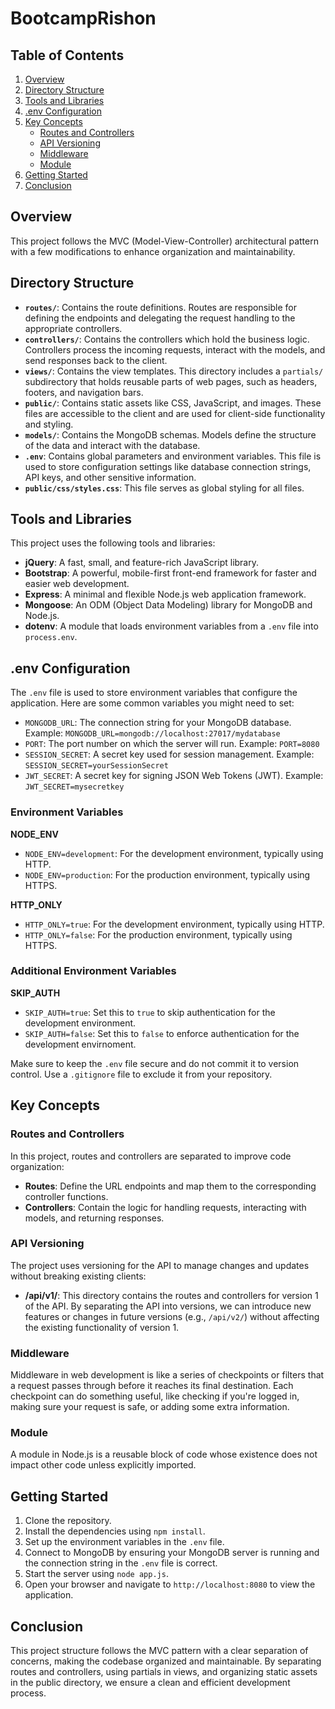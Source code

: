 # BootcampRishon

## Table of Contents

1. [Overview](#overview)
2. [Directory Structure](#directory-structure)
3. [Tools and Libraries](#tools-and-libraries)
4. [.env Configuration](#env-configuration)
5. [Key Concepts](#key-concepts)
    - [Routes and Controllers](#routes-and-controllers)
    - [API Versioning](#api-versioning)
    - [Middleware](#middleware)
    - [Module](#module)
6. [Getting Started](#getting-started)
7. [Conclusion](#conclusion)

## Overview

This project follows the MVC (Model-View-Controller) architectural pattern with a few modifications to enhance organization and maintainability.

## Directory Structure

- **`routes/`**: Contains the route definitions. Routes are responsible for defining the endpoints and delegating the request handling to the appropriate controllers.
- **`controllers/`**: Contains the controllers which hold the business logic. Controllers process the incoming requests, interact with the models, and send responses back to the client.
- **`views/`**: Contains the view templates. This directory includes a `partials/` subdirectory that holds reusable parts of web pages, such as headers, footers, and navigation bars.
- **`public/`**: Contains static assets like CSS, JavaScript, and images. These files are accessible to the client and are used for client-side functionality and styling.
- **`models/`**: Contains the MongoDB schemas. Models define the structure of the data and interact with the database.
- **`.env`**: Contains global parameters and environment variables. This file is used to store configuration settings like database connection strings, API keys, and other sensitive information.
- **`public/css/styles.css`**: This file serves as global styling for all files.

## Tools and Libraries

This project uses the following tools and libraries:

- **jQuery**: A fast, small, and feature-rich JavaScript library.
- **Bootstrap**: A powerful, mobile-first front-end framework for faster and easier web development.
- **Express**: A minimal and flexible Node.js web application framework.
- **Mongoose**: An ODM (Object Data Modeling) library for MongoDB and Node.js.
- **dotenv**: A module that loads environment variables from a `.env` file into `process.env`.

## .env Configuration

The `.env` file is used to store environment variables that configure the application. Here are some common variables you might need to set:

- `MONGODB_URL`: The connection string for your MongoDB database. Example: `MONGODB_URL=mongodb://localhost:27017/mydatabase`
- `PORT`: The port number on which the server will run. Example: `PORT=8080`
- `SESSION_SECRET`: A secret key used for session management. Example: `SESSION_SECRET=yourSessionSecret`
- `JWT_SECRET`: A secret key for signing JSON Web Tokens (JWT). Example: `JWT_SECRET=mysecretkey`

### Environment Variables

**NODE_ENV**
- `NODE_ENV=development`: For the development environment, typically using HTTP.
- `NODE_ENV=production`: For the production environment, typically using HTTPS.

**HTTP_ONLY**
- `HTTP_ONLY=true`: For the development environment, typically using HTTP.
- `HTTP_ONLY=false`: For the production environment, typically using HTTPS.

### Additional Environment Variables

**SKIP_AUTH**
- `SKIP_AUTH=true`: Set this to `true` to skip authentication for the development environment.
- `SKIP_AUTH=false`: Set this to `false` to enforce authentication for the development
envirnoment.


Make sure to keep the `.env` file secure and do not commit it to version control. Use a `.gitignore` file to exclude it from your repository.

## Key Concepts

### Routes and Controllers

In this project, routes and controllers are separated to improve code organization:

- **Routes**: Define the URL endpoints and map them to the corresponding controller functions.
- **Controllers**: Contain the logic for handling requests, interacting with models, and returning responses.

### API Versioning

The project uses versioning for the API to manage changes and updates without breaking existing clients:

- **/api/v1/**: This directory contains the routes and controllers for version 1 of the API. By separating the API into versions, we can introduce new features or changes in future versions (e.g., `/api/v2/`) without affecting the existing functionality of version 1.

### Middleware

Middleware in web development is like a series of checkpoints or filters that a request passes through before it reaches its final destination. Each checkpoint can do something useful, like checking if you're logged in, making sure your request is safe, or adding some extra information.

### Module

A module in Node.js is a reusable block of code whose existence does not impact other code unless explicitly imported.

## Getting Started

1. Clone the repository.
2. Install the dependencies using `npm install`.
3. Set up the environment variables in the `.env` file.
4. Connect to MongoDB by ensuring your MongoDB server is running and the connection string in the `.env` file is correct.
5. Start the server using `node app.js`.
6. Open your browser and navigate to `http://localhost:8080` to view the application.

## Conclusion

This project structure follows the MVC pattern with a clear separation of concerns, making the codebase organized and maintainable. By separating routes and controllers, using partials in views, and organizing static assets in the public directory, we ensure a clean and efficient development process.